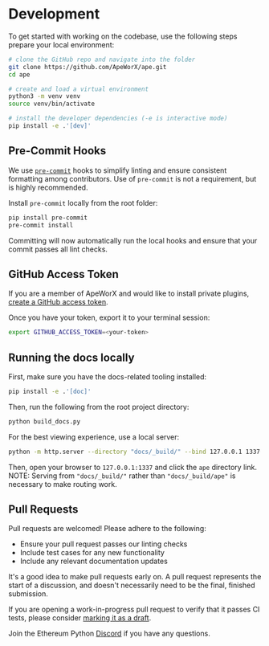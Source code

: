 # Development

To get started with working on the codebase, use the following steps prepare your local environment:

```bash
# clone the GitHub repo and navigate into the folder
git clone https://github.com/ApeWorX/ape.git
cd ape

# create and load a virtual environment
python3 -m venv venv
source venv/bin/activate

# install the developer dependencies (-e is interactive mode)
pip install -e .'[dev]'
```

## Pre-Commit Hooks

We use [`pre-commit`](https://pre-commit.com/) hooks to simplify linting and ensure consistent formatting among contributors.
Use of `pre-commit` is not a requirement, but is highly recommended.

Install `pre-commit` locally from the root folder:

```bash
pip install pre-commit
pre-commit install
```

Committing will now automatically run the local hooks and ensure that your commit passes all lint checks.

## GitHub Access Token

If you are a member of ApeWorX and would like to install private plugins,
[create a GitHub access token](https://docs.github.com/en/authentication/keeping-your-account-and-data-secure/creating-a-personal-access-token).

Once you have your token, export it to your terminal session:

```bash
export GITHUB_ACCESS_TOKEN=<your-token>
```

## Running the docs locally

First, make sure you have the docs-related tooling installed:

```bash
pip install -e .'[doc]'
```

Then, run the following from the root project directory:

```bash
python build_docs.py
```

For the best viewing experience, use a local server:

```bash
python -m http.server --directory "docs/_build/" --bind 127.0.0.1 1337
```

Then, open your browser to `127.0.0.1:1337` and click the `ape` directory link.
NOTE: Serving from `"docs/_build/"` rather than `"docs/_build/ape"` is necessary to make routing work.

## Pull Requests

Pull requests are welcomed! Please adhere to the following:

- Ensure your pull request passes our linting checks
- Include test cases for any new functionality
- Include any relevant documentation updates

It's a good idea to make pull requests early on.
A pull request represents the start of a discussion, and doesn't necessarily need to be the final, finished submission.

If you are opening a work-in-progress pull request to verify that it passes CI tests, please consider
[marking it as a draft](https://help.github.com/en/github/collaborating-with-issues-and-pull-requests/about-pull-requests#draft-pull-requests).

Join the Ethereum Python [Discord](https://discord.gg/PcEJ54yX) if you have any questions.
